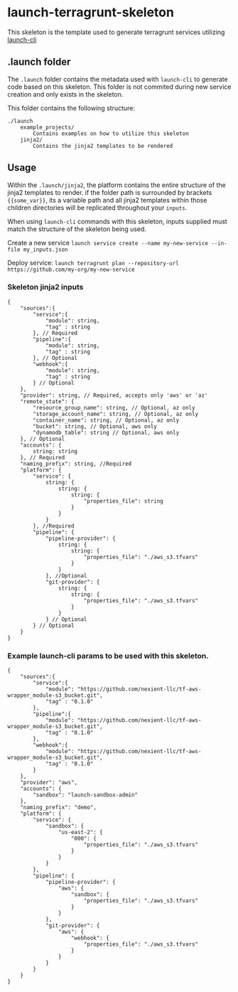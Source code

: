 # launch-terragrunt-skeleton
This skeleton is the template used to generate terragrunt services utilizing [launch-cli](https://github.com/nexient-llc/launch-cli.git)

## .launch folder
The `.launch` folder contains the metadata used with `launch-cli` to generate code based on this skeleton. This folder is not commited during new service creation and only exists in the skeleton.

This folder contains the following structure:
```
./launch
    example_projects/
        Contains examples on how to utilize this skeleton
    jinja2/
        Contains the jinja2 templates to be rendered
```

## Usage

Within the `.launch/jinja2`, the platform contains the entire structure of the jinja2 templates to render. if the folder path is surrounded by brackets `{{some_var}}`, its a variable path and all jinja2 templates within those children directories will be replicated throughout your `inputs`.

When using `launch-cli` commands with this skeleton, inputs supplied must match the structure of the skeleton being used.


Create a new service
`launch service create --name my-new-service --in-file my_inputs.json`

Deploy service:
`launch terragrunt plan --repository-url https://github.com/my-org/my-new-service`

### Skeleton jinja2 inputs
```
{
    "sources":{
        "service":{
            "module": string,
            "tag" : string
        }, // Required
        "pipeline":{
            "module": string,
            "tag" : string
        }, // Optional
        "webhook":{
            "module": string,
            "tag" : string
        } // Optional
    },
    "provider": string, // Required, accepts only 'aws' or 'az'
    "remote_state": {
        "resource_group_name": string, // Optional, az only
        "storage_account_name": string, // Optional, az only
        "container_name": string, // Optional, az only
        "bucket": string, // Optional, aws only
        "dynamodb_table": string // Optional, aws only
    }, // Optional
    "accounts": {
        string: string
    }, // Required
    "naming_prefix": string, //Required
    "platform": {
        "service": {
            string: {
                string: {
                    string: {
                        "properties_file": string
                    }
                }
            }
        }, //Required
        "pipeline": {
            "pipeline-provider": {
                string: {
                    string: {
                        "properties_file": "./aws_s3.tfvars"
                    }
                }
            }, //Optional
            "git-provider": {
                string: {
                    string: {
                        "properties_file": "./aws_s3.tfvars"
                    }
                }
            } // Optional
        } // Optional
    }
}
```

### Example launch-cli params to be used with this skeleton.
```
{
    "sources":{
        "service":{
            "module": "https://github.com/nexient-llc/tf-aws-wrapper_module-s3_bucket.git",
            "tag" : "0.1.0"
        },
        "pipeline":{
            "module": "https://github.com/nexient-llc/tf-aws-wrapper_module-s3_bucket.git",
            "tag" : "0.1.0"
        },
        "webhook":{
            "module": "https://github.com/nexient-llc/tf-aws-wrapper_module-s3_bucket.git",
            "tag" : "0.1.0"
        }
    },
    "provider": "aws",
    "accounts": {
        "sandbox": "launch-sandbox-admin"
    },
    "naming_prefix": "demo",
    "platform": {
        "service": {
            "sandbox": {
                "us-east-2": {
                    "000": {
                        "properties_file": "./aws_s3.tfvars"
                    }
                }
            }
        },
        "pipeline": {
            "pipeline-provider": {
                "aws": {
                    "sandbox": {
                        "properties_file": "./aws_s3.tfvars"
                    }
                }
            },
            "git-provider": {
                "aws": {
                    "webhook": {
                        "properties_file": "./aws_s3.tfvars"
                    }
                }
            }
        }
    }
}
```
